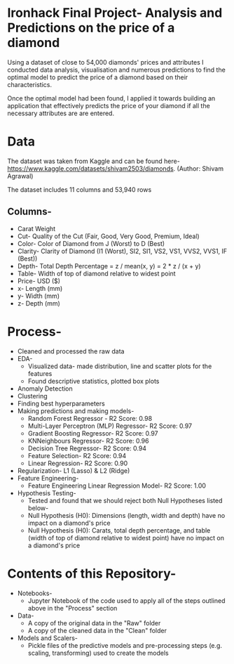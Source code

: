 # Ironhack Final Project- Analysis and Predictions on the price of a diamond 

Using a dataset of close to 54,000 diamonds' prices and attributes I conducted data analysis, visualisation and numerous predictions to find the optimal model to predict the price of a diamond based on their characteristics. 

Once the optimal model had been found, I applied it towards building an application that effectively predicts the price of your diamond if all the necessary attributes are are entered. 

#  Data 

The dataset was taken from  Kaggle and can be found here- https://www.kaggle.com/datasets/shivam2503/diamonds. (Author: Shivam Agrawal) 

The dataset includes 11 columns and 53,940 rows

## Columns-
  - Carat Weight 
  - Cut- Quality of the Cut (Fair, Good, Very Good, Premium, Ideal)
  - Color- Color of Diamond from J (Worst) to D (Best)
  - Clarity- Clarity of Diamond (I1 (Worst), SI2, SI1, VS2, VS1, VVS2, VVS1, IF (Best))
  - Depth- Total Depth Percentage = z / mean(x, y) = 2 * z / (x + y) 
  - Table- Width of top of diamond relative to widest point 
  - Price- USD ($)
  - x- Length (mm) 
  - y- Width (mm)
  - z- Depth (mm)
    
  
# Process- 

- Cleaned and processed the raw data
- EDA-
  - Visualized data- made distribution, line and scatter plots for the features
  - Found descriptive statistics, plotted box plots
- Anomaly Detection
- Clustering
- Finding best hyperparameters
- Making predictions and making models-
  - Random Forest Regressor - R2 Score: 0.98
  - Multi-Layer Perceptron (MLP) Regressor- R2 Score: 0.97
  - Gradient Boosting Regressor- R2 Score: 0.97
  - KNNeighbours Regressor- R2 Score: 0.96 
  - Decision Tree Regressor- R2 Score: 0.94
  - Feature Selection- R2 Score: 0.94
  - Linear Regression- R2 Score: 0.90
- Regularization- L1 (Lasso) & L2 (Ridge)
- Feature Engineering-
  - Feature Engineering Linear Regression Model- R2 Score: 1.00 
- Hypothesis Testing- 
  - Tested and found that we should reject both Null Hypotheses listed below- 
   - Null Hypothesis (H0): Dimensions (length, width and depth) have no impact on a diamond's price
   - Null Hypothesis (H0): Carats, total depth percentage, and table (width of top of diamond relative to widest point) have no impact on a diamond's    price

# Contents of this Repository- 

- Notebooks-
   - Jupyter Notebook of the code used to apply all of the steps outlined above in the "Process" section 
- Data- 
   - A copy of the original data in the "Raw" folder 
   - A copy of the cleaned data in the "Clean" folder 
 - Models and Scalers- 
    - Pickle files of the predictive models and pre-processing steps (e.g. scaling, transforming) used to create the models 
